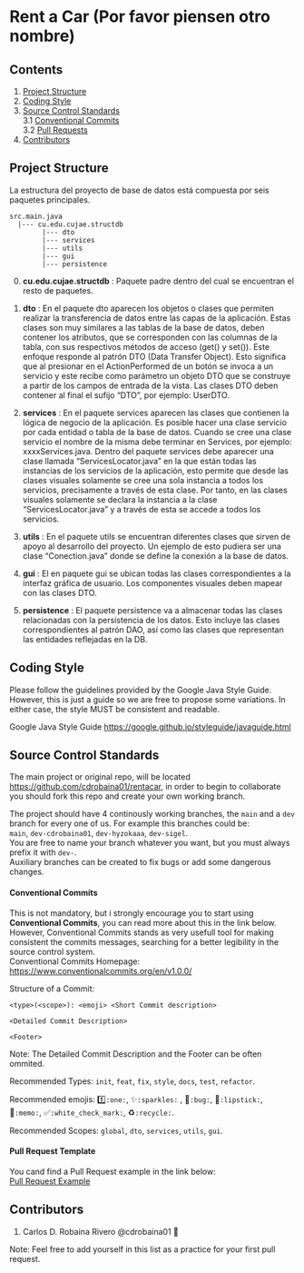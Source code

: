 # Rent a Car (Por favor piensen otro nombre)

## Contents
1. <a href="https://github.com/cdrobaina01/rentacar#project-structure">Project Structure</a>
2. <a href="https://github.com/cdrobaina01/rentacar#coding-style">Coding Style</a>
3. <a href="https://github.com/cdrobaina01/rentacar#source-control-standards">Source Control Standards</a> <br>
3.1 <a href="https://github.com/cdrobaina01/rentacar#conventional-commits">Conventional Commits</a> <br>
3.2 <a href="https://github.com/cdrobaina01/rentacar/edit/main/README.md#pull-request-template">Pull Requests</a>
4. <a href="https://github.com/cdrobaina01/rentacar/edit/main/README.md#contributors">Contributors</a>

## Project Structure
La estructura del proyecto de base de datos está compuesta por seis paquetes
principales.

```
src.main.java
  |--- cu.edu.cujae.structdb
        |--- dto
        |--- services
        |--- utils
        |--- gui
        |--- persistence
```

0. **cu.edu.cujae.structdb** : Paquete padre dentro del cual se encuentran el resto de paquetes.

1. **dto** : En el paquete dto aparecen los objetos o clases que permiten realizar la transferencia
de datos entre las capas de la aplicación. Estas clases son muy similares a las tablas
de la base de datos, deben contener los atributos, que se corresponden con las
columnas de la tabla, con sus respectivos métodos de acceso (get() y set()). Este
enfoque responde al patrón DTO (Data Transfer Object). Esto significa que al presionar
en el ActionPerformed de un botón se invoca a un servicio y este recibe como
parámetro un objeto DTO que se construye a partir de los campos de entrada de la
vista. Las clases DTO deben contener al final el sufijo “DTO”, por ejemplo: UserDTO.

2. **services** : En el paquete services aparecen las clases que contienen la lógica de negocio de la
aplicación. Es posible hacer una clase servicio por cada entidad o tabla de la base de
datos. Cuando se cree una clase servicio el nombre de la misma debe terminar en
Services, por ejemplo: xxxxServices.java. Dentro del paquete services debe aparecer
una clase llamada “ServicesLocator.java” en la que están todas las instancias de los
servicios de la aplicación, esto permite que desde las clases visuales solamente se
cree una sola instancia a todos los servicios, precisamente a través de esta clase. Por
tanto, en las clases visuales solamente se declara la instancia a la clase
“ServicesLocator.java” y a través de esta se accede a todos los servicios.

3. **utils** : En el paquete utils se encuentran diferentes clases que sirven de apoyo al desarrollo
del proyecto. Un ejemplo de esto pudiera ser una clase “Conection.java” donde se
define la conexión a la base de datos.

4. **gui** : El en paquete gui se ubican todas las clases correspondientes a la interfaz gráfica
de usuario. Los componentes visuales deben mapear con las clases DTO.

5. **persistence** : El paquete persistence va a almacenar todas las clases relacionadas con la persistencia de los datos. Esto incluye las clases correspondientes al patrón DAO, así como las clases que representan las entidades reflejadas en la DB.

## Coding Style
Please follow the guidelines provided by the Google Java Style Guide. However, this is just a guide so we are free to propose some variations.
In either case, the style MUST be consistent and readable.

Google Java Style Guide https://google.github.io/styleguide/javaguide.html

## Source Control Standards
The main project or original repo, will be located https://github.com/cdrobaina01/rentacar, in order to begin to collaborate you should fork this repo and create
your own working branch.

The project should have 4 continously working branches, the `main` and a `dev` branch for every one of us. For example this branches could be:<br>
`main`, `dev-cdrobaina01`, `dev-hyzokaaa`, `dev-sigel`.<br>
You are free to name your branch whatever you want, but you must always prefix it with `dev-`.<br>
Auxiliary branches can be created to fix bugs or add some dangerous changes.

#### Conventional Commits
This is not mandatory, but i strongly encourage you to start using **Conventional Commits**, you can read more about this in the link below. However, 
Conventional Commits stands as very usefull tool for making consistent the commits messages, searching for a better legibility in the source control system.<br>
Conventional Commits Homepage: https://www.conventionalcommits.org/en/v1.0.0/

Structure of a Commit: 
```
<type>(<scope>): <emoji> <Short Commit description>

<Detailed Commit Description>

<Footer>
```
Note: The Detailed Commit Description and the Footer can be often ommited.

Recommended Types: `init`, `feat`, `fix`, `style`, `docs`, `test`, `refactor`.

Recommended emojis: :one:`:one:`, :sparkles:`:sparkles:` , :bug:`:bug:`, :lipstick:`:lipstick:`, :memo:`:memo:`, :white_check_mark:`:white_check_mark:`, :recycle:`:recycle:`.

Recommended Scopes: `global`, `dto`, `services`, `utils`, `gui`.

#### Pull Request Template
You cand find a Pull Request example in the link below: <br>
<a href="https://github.com/cdrobaina01/rentacar/pull/2">Pull Request Example</a>

## Contributors
1. Carlos D. Robaina Rivero @cdrobaina01 :evergreen_tree:

Note: Feel free to add yourself in this list as a practice for your first pull request.

